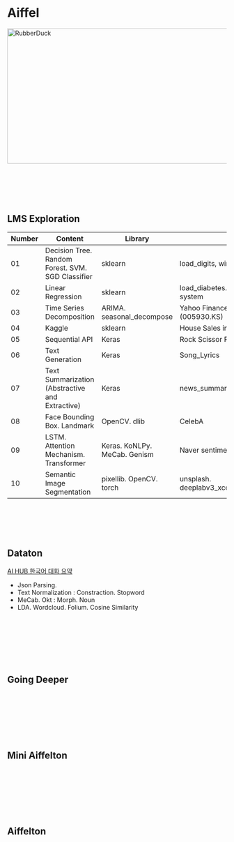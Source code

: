 
# Aiffel
<img src="https://velog.velcdn.com/images/leejaejun/post/f28d0ac3-0ff7-4489-89f6-9a161bf4cc9d/ee.png" width="600px" height="310px" title="px(픽셀) 크기 설정" alt="RubberDuck"></img><br/>
<br/><br/><br/><br/><br/>
## LMS Exploration
|Number|Content|Library|Data|
|--------------------------|---|---|---|
|01|Decision Tree. Random Forest. SVM. SGD Classifier|sklearn|load_digits, wine, breast_cancer|
|02|Linear Regression|sklearn|load_diabetes. Forecast use of a city bikeshare system|
|03|Time Series Decomposition|ARIMA. seasonal_decompose|Yahoo Finance : Samsung Electronics Co., Ltd. (005930.KS)|
|04|Kaggle|sklearn|House Sales in King County|
|05|Sequential API|Keras|Rock Scissor Paper picture|
|06|Text Generation|Keras|Song_Lyrics|
|07|Text Summarization (Abstractive and Extractive)|Keras|news_summary_more|
|08|Face Bounding Box. Landmark|OpenCV. dlib|CelebA|
|09|LSTM. Attention Mechanism. Transformer|Keras. KoNLPy. MeCab. Genism|Naver sentiment movie corpus v1.0|
|10|Semantic Image Segmentation|pixellib. OpenCV. torch|unsplash. deeplabv3_xception_tf_dim_ordering_tf_kernels|

<br/><br/><br/><br/>

## Dataton
[AI HUB 한국어 대화 요약](https://aihub.or.kr/aidata/30714)
* Json Parsing.
* Text Normalization : Constraction. Stopword
* MeCab. Okt : Morph. Noun
* LDA. Wordcloud. Folium. Cosine Similarity

<br/><br/><br/><br/><br/><br/>
## Going Deeper
<br/><br/><br/><br/><br/><br/>
## Mini Aiffelton
<br/><br/><br/><br/><br/><br/>
## Aiffelton
<br/><br/><br/><br/><br/><br/>

